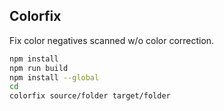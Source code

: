 ## Colorfix

Fix color negatives scanned w/o color correction.

``` bash
npm install
npm run build
npm install --global
cd
colorfix source/folder target/folder
```
